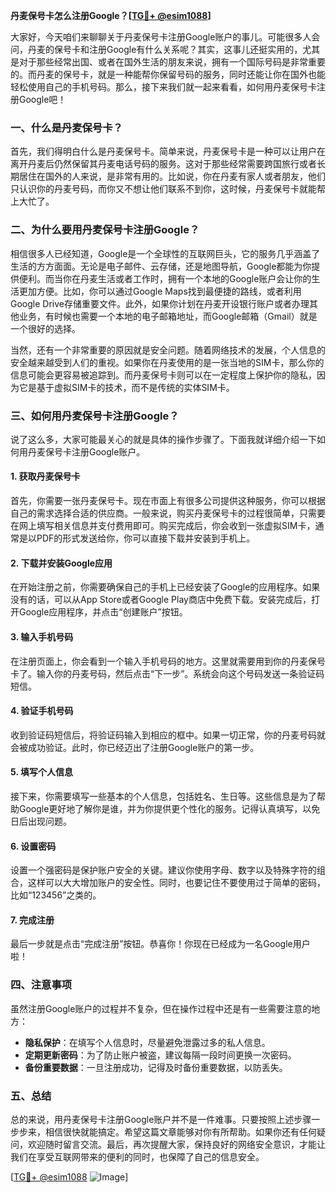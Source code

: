 **丹麦保号卡怎么注册Google？[[TG💪+ @esim1088](https://t.me/s/esim1088)]**

大家好，今天咱们来聊聊关于丹麦保号卡注册Google账户的事儿。可能很多人会问，丹麦的保号卡和注册Google有什么关系呢？其实，这事儿还挺实用的，尤其是对于那些经常出国、或者在国外生活的朋友来说，拥有一个国际号码是非常重要的。而丹麦的保号卡，就是一种能帮你保留号码的服务，同时还能让你在国外也能轻松使用自己的手机号码。那么，接下来我们就一起来看看，如何用丹麦保号卡注册Google吧！

### 一、什么是丹麦保号卡？

首先，我们得明白什么是丹麦保号卡。简单来说，丹麦保号卡是一种可以让用户在离开丹麦后仍然保留其丹麦电话号码的服务。这对于那些经常需要跨国旅行或者长期居住在国外的人来说，是非常有用的。比如说，你在丹麦有家人或者朋友，他们只认识你的丹麦号码，而你又不想让他们联系不到你，这时候，丹麦保号卡就能帮上大忙了。

### 二、为什么要用丹麦保号卡注册Google？

相信很多人已经知道，Google是一个全球性的互联网巨头，它的服务几乎涵盖了生活的方方面面。无论是电子邮件、云存储，还是地图导航，Google都能为你提供便利。而当你在丹麦生活或者工作时，拥有一个本地的Google账户会让你的生活更加方便。比如，你可以通过Google Maps找到最便捷的路线，或者利用Google Drive存储重要文件。此外，如果你计划在丹麦开设银行账户或者办理其他业务，有时候也需要一个本地的电子邮箱地址，而Google邮箱（Gmail）就是一个很好的选择。

当然，还有一个非常重要的原因就是安全问题。随着网络技术的发展，个人信息的安全越来越受到人们的重视。如果你在丹麦使用的是一张当地的SIM卡，那么你的信息可能会更容易被追踪到。而丹麦保号卡则可以在一定程度上保护你的隐私，因为它是基于虚拟SIM卡的技术，而不是传统的实体SIM卡。

### 三、如何用丹麦保号卡注册Google？

说了这么多，大家可能最关心的就是具体的操作步骤了。下面我就详细介绍一下如何用丹麦保号卡注册Google账户。

#### 1. 获取丹麦保号卡

首先，你需要一张丹麦保号卡。现在市面上有很多公司提供这种服务，你可以根据自己的需求选择合适的供应商。一般来说，购买丹麦保号卡的过程很简单，只需要在网上填写相关信息并支付费用即可。购买完成后，你会收到一张虚拟SIM卡，通常是以PDF的形式发送给你，你可以直接下载并安装到手机上。

#### 2. 下载并安装Google应用

在开始注册之前，你需要确保自己的手机上已经安装了Google的应用程序。如果没有的话，可以从App Store或者Google Play商店中免费下载。安装完成后，打开Google应用程序，并点击“创建账户”按钮。

#### 3. 输入手机号码

在注册页面上，你会看到一个输入手机号码的地方。这里就需要用到你的丹麦保号卡了。输入你的丹麦号码，然后点击“下一步”。系统会向这个号码发送一条验证码短信。

#### 4. 验证手机号码

收到验证码短信后，将验证码输入到相应的框中。如果一切正常，你的丹麦号码就会被成功验证。此时，你已经迈出了注册Google账户的第一步。

#### 5. 填写个人信息

接下来，你需要填写一些基本的个人信息，包括姓名、生日等。这些信息是为了帮助Google更好地了解你是谁，并为你提供更个性化的服务。记得认真填写，以免日后出现问题。

#### 6. 设置密码

设置一个强密码是保护账户安全的关键。建议你使用字母、数字以及特殊字符的组合，这样可以大大增加账户的安全性。同时，也要记住不要使用过于简单的密码，比如“123456”之类的。

#### 7. 完成注册

最后一步就是点击“完成注册”按钮。恭喜你！你现在已经成为一名Google用户啦！

### 四、注意事项

虽然注册Google账户的过程并不复杂，但在操作过程中还是有一些需要注意的地方：

- **隐私保护**：在填写个人信息时，尽量避免泄露过多的私人信息。
- **定期更新密码**：为了防止账户被盗，建议每隔一段时间更换一次密码。
- **备份重要数据**：一旦注册成功，记得及时备份重要数据，以防丢失。

### 五、总结

总的来说，用丹麦保号卡注册Google账户并不是一件难事。只要按照上述步骤一步步来，相信很快就能搞定。希望这篇文章能够对你有所帮助。如果你还有任何疑问，欢迎随时留言交流。最后，再次提醒大家，保持良好的网络安全意识，才能让我们在享受互联网带来的便利的同时，也保障了自己的信息安全。

[[TG💪+ @esim1088](https://t.me/s/esim1088) ![Image](https://i.postimg.cc/4NQfJmqS/Snipaste-2025-05-13-00-14-12.png)]